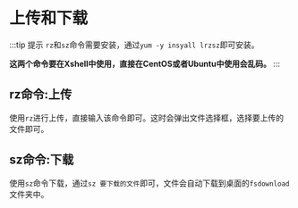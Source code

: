 # 上传和下载
:::tip 提示
`rz`和`sz`命令需要安装，通过`yum -y insyall lrzsz`即可安装。

**这两个命令要在Xshell中使用，直接在CentOS或者Ubuntu中使用会乱码。**
:::
## rz命令:上传
使用`rz`进行上传，直接输入该命令即可。这时会弹出文件选择框，选择要上传的文件即可。
## sz命令:下载
使用`sz`命令下载，通过`sz 要下载的文件`即可，文件会自动下载到桌面的`fsdownload`文件夹中。
